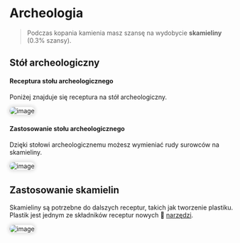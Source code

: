 <style>
img:not(.medium-zoom-image--opened):not(.navbar-link-icon) {
    max-width: 750px; /* Maksymalna szerokość */
    max-height: 500px; /* Maksymalna wysokość */
    width: auto; /* Automatyczna szerokość */
    height: auto; /* Automatyczna wysokość */
    object-fit: contain; /* Dopasowanie bez przycinania */
    margin: 0 8px 4px 0;
    box-shadow: 0 0 6px 4px rgba(0, 0, 0, .1);
    border-radius: 10px;
}
</style>

# Archeologia

> Podczas kopania kamienia masz szansę na wydobycie **skamieliny** (0.3% szansy).

## Stół archeologiczny

#### Receptura stołu archeologicznego

Poniżej znajduje się receptura na stół archeologiczny.

![image](/pages/images/archaeology/archaeology-3.webp)

#### Zastosowanie stołu archeologicznego

Dzięki stołowi archeologicznemu możesz wymieniać rudy surowców na skamieliny.

![image](/pages/images/archaeology/archaeology-1.webp)

## Zastosowanie skamielin

Skamieliny są potrzebne do dalszych receptur, takich jak tworzenie plastiku. Plastik jest jednym ze składników receptur nowych 🔨 [narzędzi](/tools).

![image](/pages/images/archaeology/archaeology-2.webp)